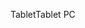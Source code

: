 <span data-ttu-id="99199-101">Tablet</span><span class="sxs-lookup"><span data-stu-id="99199-101">Tablet PC</span></span>